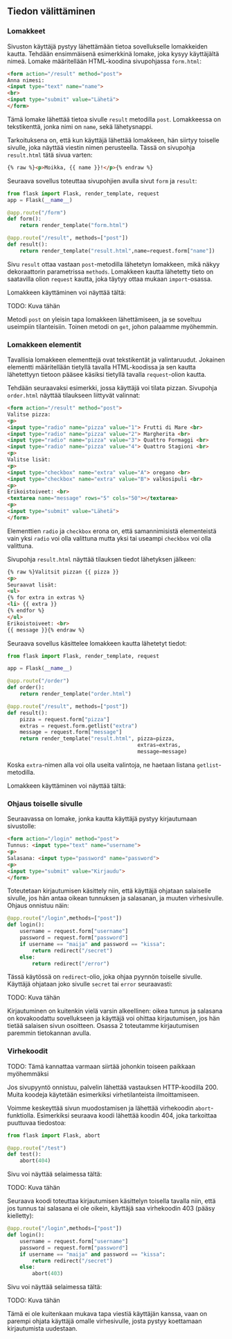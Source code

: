 ## Tiedon välittäminen

### Lomakkeet

Sivuston käyttäjä pystyy lähettämään tietoa sovellukselle lomakkeiden kautta. Tehdään ensimmäisenä esimerkkinä lomake, joka kysyy käyttäjältä nimeä. Lomake määritellään HTML-koodina sivupohjassa `form.html`:

```html
<form action="/result" method="post">
Anna nimesi:
<input type="text" name="name">
<br>
<input type="submit" value="Lähetä">
</form>
```

Tämä lomake lähettää tietoa sivulle `result` metodilla `post`. Lomakkeessa on tekstikenttä, jonka nimi on `name`, sekä lähetysnappi.

Tarkoituksena on, että kun käyttäjä lähettää lomakkeen, hän siirtyy toiselle sivulle, joka näyttää viestin nimen perusteella. Tässä on sivupohja `result.html` tätä sivua varten:

```html
{% raw %}<p>Moikka, {{ name }}!</p>{% endraw %}
```

Seuraava sovellus toteuttaa sivupohjien avulla sivut `form` ja `result`:

```python
from flask import Flask, render_template, request
app = Flask(__name__)

@app.route("/form")
def form():
    return render_template("form.html")

@app.route("/result", methods=["post"])
def result():
    return render_template("result.html",name=request.form["name"])
```

Sivu `result` ottaa vastaan `post`-metodilla lähetetyn lomakkeen, mikä näkyy dekoraattorin parametrissa `methods`. Lomakkeen kautta lähetetty tieto on saatavilla olion `request` kautta, joka täytyy ottaa mukaan `import`-osassa.

Lomakkeen käyttäminen voi näyttää tältä:

TODO: Kuva tähän

Metodi `post` on yleisin tapa lomakkeen lähettämiseen, ja se soveltuu useimpiin tilanteisiin. Toinen metodi on `get`, johon palaamme myöhemmin.

### Lomakkeen elementit

Tavallisia lomakkeen elementtejä ovat tekstikentät ja valintaruudut. Jokainen elementti määritellään tietyllä tavalla HTML-koodissa ja sen kautta lähetettyyn tietoon pääsee käsiksi tietyllä tavalla `request`-olion kautta.

Tehdään seuraavaksi esimerkki, jossa käyttäjä voi tilata pizzan. Sivupohja `order.html` näyttää tilaukseen liittyvät valinnat:

```html
<form action="/result" method="post">
Valitse pizza:
<p>
<input type="radio" name="pizza" value="1"> Frutti di Mare <br>
<input type="radio" name="pizza" value="2"> Margherita <br>
<input type="radio" name="pizza" value="3"> Quattro Formaggi <br>
<input type="radio" name="pizza" value="4"> Quattro Stagioni <br>
<p>
Valitse lisät:
<p>
<input type="checkbox" name="extra" value="A"> oregano <br>
<input type="checkbox" name="extra" value="B"> valkosipuli <br>
<p>
Erikoistoiveet: <br>
<textarea name="message" rows="5" cols="50"></textarea>
<p>
<input type="submit" value="Lähetä">
</form>
```

Elementtien `radio` ja `checkbox` erona on, että samannimisistä elementeistä vain yksi `radio` voi olla valittuna mutta yksi tai useampi `checkbox` voi olla valittuna.

Sivupohja `result.html` näyttää tilauksen tiedot lähetyksen jälkeen:

```html
{% raw %}Valitsit pizzan {{ pizza }}
<p>
Seuraavat lisät:
<ul>
{% for extra in extras %}
<li> {{ extra }}
{% endfor %}
</ul>
Erikoistoiveet: <br>
{{ message }}{% endraw %}
```

Seuraava sovellus käsittelee lomakkeen kautta lähetetyt tiedot:

```python
from flask import Flask, render_template, request

app = Flask(__name__)

@app.route("/order")
def order():
    return render_template("order.html")

@app.route("/result", methods=["post"])
def result():
    pizza = request.form["pizza"]
    extras = request.form.getlist("extra")
    message = request.form["message"]
    return render_template("result.html", pizza=pizza,
                                          extras=extras,
                                          message=message)
```

Koska `extra`-nimen alla voi olla useita valintoja, ne haetaan listana `getlist`-metodilla.

Lomakkeen käyttäminen voi näyttää tältä:

### Ohjaus toiselle sivulle

Seuraavassa on lomake, jonka kautta käyttäjä pystyy kirjautumaan sivustolle:

```html
<form action="/login" method="post">
Tunnus: <input type="text" name="username">
<p>
Salasana: <input type="password" name="password">
<p>
<input type="submit" value="Kirjaudu">
</form>
```

Toteutetaan kirjautumisen käsittely niin, että käyttäjä ohjataan salaiselle sivulle, jos hän antaa oikean tunnuksen ja salasanan, ja muuten virhesivulle. Ohjaus onnistuu näin:

```python
@app.route("/login",methods=["post"])
def login():
    username = request.form["username"]
    password = request.form["password"]
    if username == "maija" and password == "kissa":
        return redirect("/secret")
    else:
        return redirect("/error")
```

Tässä käytössä on `redirect`-olio, joka ohjaa pyynnön toiselle sivulle. Käyttäjä ohjataan joko sivulle `secret` tai `error` seuraavasti:

TODO: Kuva tähän

Kirjautuminen on kuitenkin vielä varsin alkeellinen: oikea tunnus ja salasana on kovakoodattu sovellukseen ja käyttäjä voi ohittaa kirjautumisen, jos hän tietää salaisen sivun osoitteen. Osassa 2 toteutamme kirjautumisen paremmin tietokannan avulla.

### Virhekoodit

TODO: Tämä kannattaa varmaan siirtää johonkin toiseen paikkaan myöhemmäksi

Jos sivupyyntö onnistuu, palvelin lähettää vastauksen HTTP-koodilla 200. Muita koodeja käytetään esimerkiksi virhetilanteista ilmoittamiseen.

Voimme keskeyttää sivun muodostamisen ja lähettää virhekoodin `abort`-funktiolla. Esimerkiksi seuraava koodi lähettää koodin 404, joka tarkoittaa puuttuvaa tiedostoa:

```python
from flask import Flask, abort
```

```python
@app.route("/test")
def test():
    abort(404)
```

Sivu voi näyttää selaimessa tältä:

TODO: Kuva tähän

Seuraava koodi toteuttaa kirjautumisen käsittelyn toisella tavalla niin, että jos tunnus tai salasana ei ole oikein, käyttäjä saa virhekoodin 403 (pääsy kielletty):

```python
@app.route("/login",methods=["post"])
def login():
    username = request.form["username"]
    password = request.form["password"]
    if username == "maija" and password == "kissa":
        return redirect("/secret")
    else:
        abort(403)
```

Sivu voi näyttää selaimessa tältä:

TODO: Kuva tähän

Tämä ei ole kuitenkaan mukava tapa viestiä käyttäjän kanssa, vaan on parempi ohjata käyttäjä omalle virhesivulle, josta pystyy koettamaan kirjautumista uudestaan.